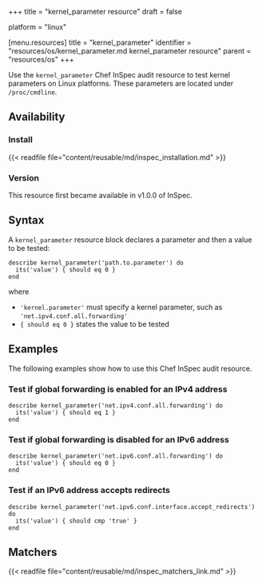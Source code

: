 +++
title = "kernel_parameter resource"
draft = false

platform = "linux"

[menu.resources]
    title = "kernel_parameter"
    identifier = "resources/os/kernel_parameter.md kernel_parameter resource"
    parent = "resources/os"
+++

Use the `kernel_parameter` Chef InSpec audit resource to test kernel parameters on Linux platforms.
These parameters are located under `/proc/cmdline`.

## Availability

### Install

{{< readfile file="content/reusable/md/inspec_installation.md" >}}

### Version

This resource first became available in v1.0.0 of InSpec.

## Syntax

A `kernel_parameter` resource block declares a parameter and then a value to be tested:

    describe kernel_parameter('path.to.parameter') do
      its('value') { should eq 0 }
    end

where

- `'kernel.parameter'` must specify a kernel parameter, such as `'net.ipv4.conf.all.forwarding'`
- `{ should eq 0 }` states the value to be tested

## Examples

The following examples show how to use this Chef InSpec audit resource.

### Test if global forwarding is enabled for an IPv4 address

    describe kernel_parameter('net.ipv4.conf.all.forwarding') do
      its('value') { should eq 1 }
    end

### Test if global forwarding is disabled for an IPv6 address

    describe kernel_parameter('net.ipv6.conf.all.forwarding') do
      its('value') { should eq 0 }
    end

### Test if an IPv6 address accepts redirects

    describe kernel_parameter('net.ipv6.conf.interface.accept_redirects') do
      its('value') { should cmp 'true' }
    end

## Matchers

{{< readfile file="content/reusable/md/inspec_matchers_link.md" >}}
